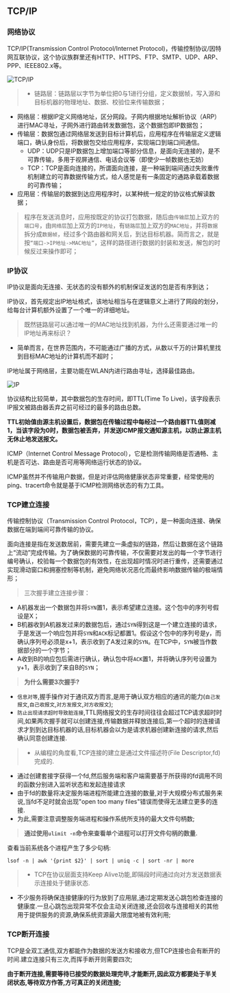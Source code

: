 ## TCP/IP

### 网络协议

TCP/IP(Transmission Control Protocol/Internet Protocol)，传输控制协议/因特网互联协议，这个协议族群里还有HTTP、HTTPS、FTP、SMTP、UDP、ARP、PPP、IEEE802.x等。

![TCP/IP](/images/TCPIP.png)

>+ 链路层：链路层以字节为单位把0与1进行分组，定义数据帧，写入源和目标机器的物理地址、数据、校验位来传输数据；
+ 网络层：根据IP定义网络地址，区分网段。子网内根据地址解析协议（ARP）进行MAC寻址，子网外进行路由转发数据包，这个数据包即IP数据包；
+ 传输层：数据包通过网络层发送到目标计算机后，应用程序在传输层定义逻辑端口，确认身份后，将数据包交给应用程序，实现端口到端口间通信。
  + UDP：UDP只是IP数据包上增加端口等部分信息，是面向无连接的，是不可靠传输，多用于视屏通信、电话会议等（即使少一帧数据也无妨）
  + TCP：TCP是面向连接的，所谓面向连接，是一种端到端间通过失败重传机制建立的可靠数据传输方式，给人感觉是有一条固定的通路承载着数据的可靠传输；
+ 应用层：传输层的数据到达应用程序时，以某种统一规定的协议格式解读数据；

>程序在发送消息时，应用按既定的协议打包数据，随后由`传输层`加上双方的`端口号`，由`网络层`加上双方的`IP地址`，有`链路层`加上双方的`MAC地址`，并将`数据`拆分成`数据帧`，经过多个路由器和网关后，到达目标机器。简而言之，就是按`“端口->IP地址->MAC地址”`，这样的路径进行数据的封装和发送，解包的时候反过来操作即可；


### IP协议
IP协议是面向无连接、无状态的没有额外的机制保证发送的包是否有序到达；

IP协议，首先规定出IP地址格式，该地址相当与在逻辑意义上进行了网段的划分，给每台计算机额外设置了一个唯一的详细地址。

>既然链路层可以通过唯一的MAC地址找到机器，为什么还需要通过唯一的IP地址再来标识？
+ 简单而言，在世界范围内，不可能通过广播的方式，从数以千万的计算机里找到目标MAC地址的计算机而不超时；

IP地址属于网络层，主要功能在WLAN内进行路由寻址，选择最佳路由。

![IP](/images/IPProtocol.png)

协议结构比较简单，其中数据包的生存时间，即TTL(Time To Live)，该字段表示IP报文被路由器丢弃之前可经过的最多的路由总数。

**TTL初始值由源主机设置后，数据包在传输过程中每经过一个路由器TTL值则减1，当该字段为0时，数据包被丢弃，并发送ICMP报文通知源主机，以防止源主机无休止地发送报文。**

ICMP（Internet Control Message Protocol），它是检测传输网络是否通畅、主机是否可达、路由是否可用等网络运行状态的协议。

ICMP虽然并不传输用户数据，但是对评估网络健康状态非常重要，经常使用的ping、tracert命令就是基于ICMP检测网络状态的有力工具。

### TCP建立连接

传输控制协议（Transmission Control Protocol，TCP），是一种面向连接、确保数据在端到端间可靠传输的协议。

面向连接是指在发送数居前，需要先建立一条虚拟的链路，然后让数据在这个链路上“流动”完成传输。为了确保数据的可靠传输，不仅需要对发出的每一个字节进行编号确认，校验每一个数据包的有效性，在出现超时情况时进行重传，还需要通过实现滑动窗口和拥塞控制等机制，避免网络状况恶化而最终影响数据传输的极端情形；


>三次握手建立连接步骤：
+ A机器发出一个数据包并将`SYN`置1，表示希望建立连接。这个包中的序列号假设是X；
+ B机器收到A机器发过来的数据包后，通过`SYN`得到这是一个建立连接的请求，于是发送一个响应包并将`SYN`和`ACK`标记都置1。假设这个包中的序列号是y，而确认序列号必须是x+1，表示收到了A发过来的`SYN`。在TCP中，`SYN`被当作数据部分的一个字节；
+ A收到B的响应包后需进行确认，确认包中将`ACK`置1，并将确认序列号设置为y+1，表示收到了来自B的`SYN`；


>**为什么需要3次握手?**
+ `信息对等`,握手操作对于通讯双方而言,是用于确认双方相应的通讯的能力(`自己发报文`,`自己收报文`,`对方发报文`,`对方收报文`);
+ `防止出现请求超时导致脏连接`,TTL网络报文的生存时间往往会超过TCP请求超时时间,如果两次握手就可以创建连接,传输数据并释放连接后,第一个超时的连接请求才到到达目标机器的话,目标机器会以为是请求机器创建新连接的请求,然后确认同意创建连接.


>+ 从编程的角度看,TCP连接的建立是通过文件描述符(File Descriptor,fd)完成的.
+ 通过创建套接字获得一个fd,然后服务端和客户端需要基于所获得的fd调用不同的函数分别进入监听状态和发起连接请求
+ 由于fd的数量将决定服务端进程所能建立连接的数量,对于大规模分布式服务来说,当fd不足时就会出现"open too
 many files"错误而使得无法建立更多的连接.
+ 为此,需要注意调整服务端进程和操作系统所支持的最大文件句柄数;

>**通过使用`ulimit -n`命令来查看单个进程可以打开文件句柄的数量.**


查看当前系统各个进程产生了多少句柄:

```
lsof -n | awk '{print $2}' | sort | uniq -c | sort -nr | more
```

>+ TCP在协议层面支持Keep Alive功能,即隔段时间通过向对方发送数据表示连接处于健康状态.
+ 不少服务将确保连接健康的行为放到了应用层,通过定期发送心跳包检查连接的健康度.一旦心跳包出现异常不仅会主动关闭连接,还会回收与连接相关的其他用于提供服务的资源,确保系统资源最大限度地被有效利用;

### TCP断开连接

TCP是全双工通信,双方都能作为数据的发送方和接收方,但TCP连接也会有断开的时间.建立连接只有三次,而挥手断开则需要四次;

**由于断开连接,需要等待已接受的数据处理完毕,才能断开,因此双方都要处于半关闭状态,等待双方作答,方可真正的关闭连接;**